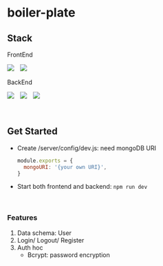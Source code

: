 # boiler-plate

## Stack

FrontEnd

<img src="https://img.shields.io/badge/React-61DAFB?style=flat&logo=react&logoColor=black" style="height : auto; margin-right : 10px;"> <img src="https://img.shields.io/badge/Javascript-efd81d?style=flat&logo=javascript&logoColor=black" style="height : auto;margin-right : 10px;">

BackEnd

<img src="https://img.shields.io/badge/Node.js-339933?style=flat&logo=Node.js&logoColor=white" style="height : auto;margin-right : 10px;"> <img src="https://img.shields.io/badge/Express-white?style=flat&logo=Express&logoColor=black" style="height : auto;margin-right : 10px;"> <img src="https://img.shields.io/badge/mongoDB-4ea94b?style=flat&logo=MongoDB&logoColor=white" style="height : auto;margin-right : 10px;">

<br>

## Get Started

- Create /server/config/dev.js: need mongoDB URI
  ```javascript
  module.exports = {
    mongoURI: '{your own URI}',
  }
  ```

- Start both frontend and backend: 
`
npm run dev
`

<br>

### Features
1. Data schema: User
2. Login/ Logout/ Register
4. Auth hoc
    - Bcrypt: password encryption
